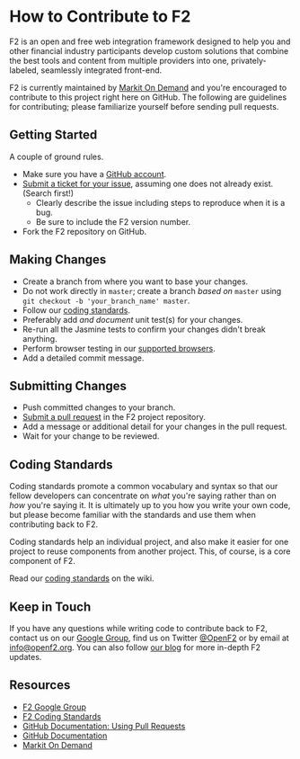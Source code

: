 # How to Contribute to F2

F2 is an open and free web integration framework designed to help you and other financial industry participants develop custom solutions that combine the best tools and content from multiple providers into one, privately-labeled, seamlessly integrated front-end.

F2 is currently maintained by [Markit On Demand](http://www.markitondemand.com) and you're encouraged to contribute to this project right here on GitHub. The following are guidelines for contributing; please familiarize yourself before sending pull requests.

## Getting Started

A couple of ground rules.

* Make sure you have a [GitHub account](https://github.com/signup/free).
* [Submit a ticket for your issue](https://github.com/OpenF2/F2/issues), assuming one does not already exist. (Search first!)
	* Clearly describe the issue including steps to reproduce when it is a bug.
	* Be sure to include the F2 version number.
* Fork the F2 repository on GitHub.

## Making Changes

* Create a branch from where you want to base your changes.
* Do not work directly in `master`; create a branch _based on_ `master` using `git checkout -b 'your_branch_name' master`.
* Follow our [coding standards](https://github.com/OpenF2/F2/wiki/Contributing-to-F2).
* Preferably add _and document_ unit test(s) for your changes. 
* Re-run all the Jasmine tests to confirm your changes didn't break anything.
* Perform browser testing in our [supported browsers](wiki/Browser-Compatibility).
* Add a detailed commit message.

## Submitting Changes

* Push committed changes to your branch.
* [Submit a pull request](https://help.github.com/articles/using-pull-requests) in the F2 project repository.
* Add a message or additional detail for your changes in the pull request.
* Wait for your change to be reviewed.


## Coding Standards

Coding standards promote a common vocabulary and syntax so that our fellow developers can concentrate on _what_ you're saying rather than on _how_ you're saying it. It is ultimately up to you how you write your own code, but please become familiar with the standards and use them when contributing back to F2.

Coding standards help an individual project, and also make it easier for one project to reuse components from another project. This, of course, is a core component of F2.

Read our [coding standards](https://github.com/OpenF2/F2/wiki/Contributing-to-F2) on the wiki.

## Keep in Touch

If you have any questions while writing code to contribute back to F2, contact us on our [Google Group](https://groups.google.com/forum/#!forum/OpenF2), find us on Twitter [@OpenF2](https://twitter.com/OpenF2) or by email at [info@openf2.org](mailto:info@openf2.org). You can also follow [our blog](http://blog.openf2.org) for more in-depth F2 updates.

## Resources

* [F2 Google Group](https://groups.google.com/forum/#!forum/OpenF2)
* [F2 Coding Standards](https://github.com/OpenF2/F2/wiki/Contributing-to-F2)
* [GitHub Documentation: Using Pull Requests](https://help.github.com/articles/using-pull-requests)
* [GitHub Documentation](https://help.github.com/)
* [Markit On Demand](http://www.markitondemand.com/)